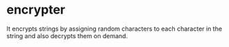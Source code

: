 # encrypter
It encrypts strings by assigning random characters to each character in the string and also decrypts them on demand.
